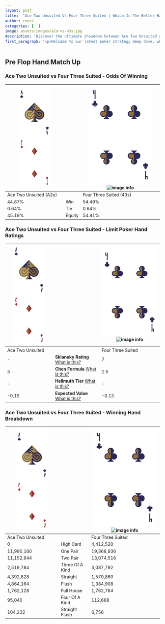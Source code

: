 ```yaml
---
layout: post
title:  "Ace Two Unsuited Vs Four Three Suited | Which Is The Better Hand In Poker? A Complete Guide"
author: reece
categories: [  ]
image: assets/images/a2o-vs-43s.jpg
description: "Discover the ultimate showdown between Ace Two Unsuited and Four Three Suited in poker! Uncover the odds, strategies, and scenarios where one hand triumphs over the other. Get ready to up your poker game with this thrilling analysis."
first_paragraph: "<p>Welcome to our latest poker strategy deep dive, where we're pitting two distinct hands against each other in a high-stakes showdown: Ace Two Unsuited vs Four Three Suited.</p><p>In the dynamic world of poker, every decision counts, and knowing which hand holds the upper hand is key to your success at the table.</p><p>In this article, we'll dissect these two hands, explore the scenarios where one dominates the other, and equip you with the knowledge to make strategic choices that can tip the odds in your favor.</p><p>Get ready to unravel the intriguing dynamics of these poker hands and elevate your game to new heights.</p>"
---
```




[comment]: # (sp0)

## Pre Flop Hand Match Up

<div class="table hand-ratings" markdown="1"> 



### Ace Two Unsuited vs Four Three Suited - Odds Of Winning


    
| ![image info](assets/images/hand1/A.png) ![image info](assets/images/hand1/2o.png) |  | ![image info](assets/images/hand2/4.png) ![image info](assets/images/hand2/3s.png) |
| -------- | -------- | -------- |
| Ace Two Unsuited (A2o) |  | Four Three Suited (43s) |
| 44.87% | Win | 54.49% |
| 0.64% | Tie | 0.64% |
| 45.19% | Equity | 54.81% |




[comment]: # (sp1)



### Ace Two Unsuited vs Four Three Suited - Limit Poker Hand Ratings


    
| ![image info](assets/images/hand1/A.png) ![image info](assets/images/hand1/2o.png) |  | ![image info](assets/images/hand2/4.png) ![image info](assets/images/hand2/3s.png) |
| -------- | -------- | -------- |
| Ace Two Unsuited |  | Four Three Suited |
| - | **Sklansky Rating** [What is this?](/sklansky-rating-explained) | 7 |
| 5 | **Chen Formula** [What is this?](/chen-formula-explained) | 1.5 |
| - | **Hellmuth Tier** [What is this?](/Hellmuth-tier-explained) | - |
| -0.15 | **Expected Value** [What is this?](/expected-value-explained) | -0.13 |




[comment]: # (sp2)



### Ace Two Unsuited vs Four Three Suited - Winning Hand Breakdown


    
| ![image info](assets/images/hand1/A.png) ![image info](assets/images/hand1/2o.png) |  | ![image info](assets/images/hand2/4.png) ![image info](assets/images/hand2/3s.png) |
| -------- | -------- | -------- |
| Ace Two Unsuited |  | Four Three Suited |
| 0 | High Card | 4,412,520 |
| 11,990,160 | One Pair | 19,368,936 |
| 11,152,944 | Two Pair | 13,074,516 |
| 2,519,784 | Three Of A Kind | 3,087,792 |
| 4,392,828 | Straight | 1,570,860 |
| 4,864,164 | Flush | 1,384,908 |
| 1,762,128 | Full House | 1,762,764 |
| 95,040 | Four Of A Kind | 112,668 |
| 104,232 | Straight Flush | 6,756 |




[comment]: # (sp3)



</div>

[comment]: # (sp4)



[comment]: # (sp5)

